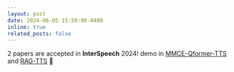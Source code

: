 ```yaml
---
layout: post
date: 2024-06-05 15:59:00-0400
inline: true
related_posts: false
---
```


2 papers are accepted in **InterSpeech** 2024! demo in [MMCE-Qformer-TTS](https://happylittlecat2333.github.io/interspeech2024-MMCE-Qformer) and [RAG-TTS](https://happylittlecat2333.github.io/interspeech2024-RAG/) 🎉